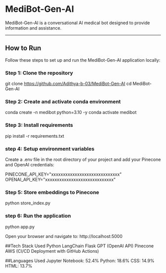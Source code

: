 # MediBot-Gen-AI

MediBot-Gen-AI is a conversational AI medical bot designed to provide information and assistance.

---

## How to Run

Follow these steps to set up and run the MediBot-Gen-AI application locally:

### Step 1: Clone the repository

git clone https://github.com/Adithya-b-03/MediBot-Gen-AI
cd MediBot-Gen-AI

### Step 2: Create and activate conda environment

conda create -n medibot python=3.10 -y
conda activate medibot


### Step 3: Install requirements

pip install -r requirements.txt


### step 4: Setup environment variables
Create a .env file in the root directory of your project and add your Pinecone and OpenAI credentials:

PINECONE_API_KEY="xxxxxxxxxxxxxxxxxxxxxxxxxxxxx"
OPENAI_API_KEY="xxxxxxxxxxxxxxxxxxxxxxxxxxxxx"

### Step 5: Store embeddings to Pinecone

python store_index.py


### step 6: Run the application

python app.py

Open your browser and navigate to:
http://localhost:5000

##Tech Stack Used
Python
LangChain
Flask
GPT (OpenAI API)
Pinecone
AWS (CI/CD Deployment with GitHub Actions)

##Languages Used
Jupyter Notebook: 52.4%
Python: 18.6%
CSS: 14.9%
HTML: 13.7%


